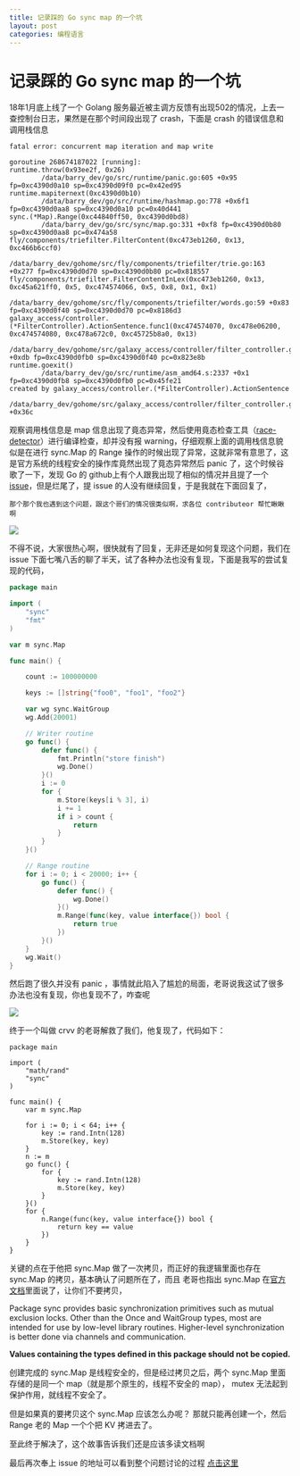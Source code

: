 ```yaml
---
title: 记录踩的 Go sync map 的一个坑
layout: post
categories: 编程语言
---
```


# 记录踩的 Go sync map 的一个坑

18年1月底上线了一个 Golang 服务最近被主调方反馈有出现502的情况，上去一查控制台日志，果然是在那个时间段出现了 crash，下面是 crash 的错误信息和调用栈信息

```
fatal error: concurrent map iteration and map write

goroutine 268674187022 [running]:
runtime.throw(0x93ee2f, 0x26)
        /data/barry_dev/go/src/runtime/panic.go:605 +0x95 fp=0xc4390d0a10 sp=0xc4390d09f0 pc=0x42ed95
runtime.mapiternext(0xc4390d0b10)
        /data/barry_dev/go/src/runtime/hashmap.go:778 +0x6f1 fp=0xc4390d0aa8 sp=0xc4390d0a10 pc=0x40d441
sync.(*Map).Range(0xc44840ff50, 0xc4390d0bd8)
        /data/barry_dev/go/src/sync/map.go:331 +0xf8 fp=0xc4390d0b80 sp=0xc4390d0aa8 pc=0x474a58
fly/components/triefilter.FilterContent(0xc473eb1260, 0x13, 0xc466b6ccf0)
        /data/barry_dev/gohome/src/fly/components/triefilter/trie.go:163 +0x277 fp=0xc4390d0d70 sp=0xc4390d0b80 pc=0x818557
fly/components/triefilter.FilterContentInLex(0xc473eb1260, 0x13, 0xc45a621ff0, 0x5, 0xc474574066, 0x5, 0x8, 0x1, 0x1)
        /data/barry_dev/gohome/src/fly/components/triefilter/words.go:59 +0x83 fp=0xc4390d0f40 sp=0xc4390d0d70 pc=0x8186d3
galaxy_access/controller.(*FilterController).ActionSentence.func1(0xc474574070, 0xc478e06200, 0xc474574080, 0xc478a672c0, 0xc45725b8a0, 0x13)
        /data/barry_dev/gohome/src/galaxy_access/controller/filter_controller.go:75 +0xdb fp=0xc4390d0fb0 sp=0xc4390d0f40 pc=0x823e8b
runtime.goexit()
        /data/barry_dev/go/src/runtime/asm_amd64.s:2337 +0x1 fp=0xc4390d0fb8 sp=0xc4390d0fb0 pc=0x45fe21
created by galaxy_access/controller.(*FilterController).ActionSentence
        /data/barry_dev/gohome/src/galaxy_access/controller/filter_controller.go:65 +0x36c

```

观察调用栈信息是 map 信息出现了竟态异常，然后使用竟态检查工具（[race-detector](https://blog.golang.org/race-detector "race-detector")）进行编译检查，却并没有报 warning，仔细观察上面的调用栈信息貌似是在进行 sync.Map 的 Range 操作的时候出现了异常，这就非常有意思了，这是官方系统的线程安全的操作库竟然出现了竟态异常然后 panic 了，这个时候谷歌了一下，发现 Go 的 github上有个人跟我出现了相似的情况并且提了一个 [issue](https://github.com/golang/go/issues/24112#issuecomment-371744007 "issue")，但是烂尾了，提 issue 的人没有继续回复，于是我就在下面回复了，

```
那个那个我也遇到这个问题，跟这个哥们的情况很类似啊，求各位 contributeor 帮忙瞅瞅啊
```

![](http://7xj536.com1.z0.glb.clouddn.com/syncmap1.png)

不得不说，大家很热心啊，很快就有了回复，无非还是如何复现这个问题，我们在 issue 下面七嘴八舌的聊了半天，试了各种办法也没有复现，下面是我写的尝试复现的代码，

```go
package main

import (
	"sync"
	"fmt"
)

var m sync.Map

func main() {

	count := 100000000

	keys := []string{"foo0", "foo1", "foo2"}

	var wg sync.WaitGroup
	wg.Add(20001)

	// Writer routine
	go func() {
		defer func() {
			fmt.Println("store finish")
			wg.Done()
		}()
		i := 0
		for {
			m.Store(keys[i % 3], i)
			i += 1
			if i > count {
				return
			}
		}
	}()

	// Range routine
	for i := 0; i < 20000; i++ {
		go func() {
			defer func() {
				wg.Done()
			}()
			m.Range(func(key, value interface{}) bool {
				return true
			})
		}()
	}
	wg.Wait()
}

```

然后跑了很久并没有 panic ，事情就此陷入了尴尬的局面，老哥说我这试了很多办法也没有复现，你也复现不了，咋查呢

![](http://7xj536.com1.z0.glb.clouddn.com/syncmap2.png)

终于一个叫做 crvv 的老哥解救了我们，他复现了，代码如下：

```
package main

import (
	"math/rand"
	"sync"
)

func main() {
	var m sync.Map

	for i := 0; i < 64; i++ {
		key := rand.Intn(128)
		m.Store(key, key)
	}
	n := m
	go func() {
		for {
			key := rand.Intn(128)
			m.Store(key, key)
		}
	}()
	for {
		n.Range(func(key, value interface{}) bool {
			return key == value
		})
	}
}
```

关键的点在于他把 sync.Map 做了一次拷贝，而正好的我逻辑里面也存在 sync.Map 的拷贝，基本确认了问题所在了，而且 老哥也指出 sync.Map 在[官方文档](https://golang.org/pkg/sync/ "官方文档")里面说了，让你们不要拷贝，


Package sync provides basic synchronization primitives such as mutual exclusion locks. Other than the Once and WaitGroup types, most are intended for use by low-level library routines. Higher-level synchronization is better done via channels and communication.

**Values containing the types defined in this package should not be copied.**

创建完成的 sync.Map 是线程安全的，但是经过拷贝之后，两个 sync.Map 里面存储的是同一个 map（就是那个原生的，线程不安全的 map）， mutex 无法起到保护作用，就线程不安全了。

但是如果真的要拷贝这个 sync.Map 应该怎么办呢？ 那就只能再创建一个，然后 Range 老的 Map 一个个把 KV 拷进去了。 

至此终于解决了，这个故事告诉我们还是应该多读文档啊

最后再次奉上 issue 的地址可以看到整个问题讨论的过程  [点击这里](https://github.com/golang/go/issues/24112#issuecomment-371744007 "点击这里")